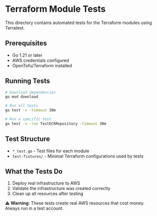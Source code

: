 # Terraform Module Tests

This directory contains automated tests for the Terraform modules using Terratest.

## Prerequisites

- Go 1.21 or later
- AWS credentials configured
- OpenTofu/Terraform installed

## Running Tests

```bash
# Download dependencies
go mod download

# Run all tests
go test -v -timeout 30m

# Run a specific test
go test -v -run TestECRRepository -timeout 30m
```

## Test Structure

- `*_test.go` - Test files for each module
- `test-fixtures/` - Minimal Terraform configurations used by tests

## What the Tests Do

1. Deploy real infrastructure to AWS
2. Validate the infrastructure was created correctly
3. Clean up all resources after testing

⚠️ **Warning**: These tests create real AWS resources that cost money. Always run in a test account.
